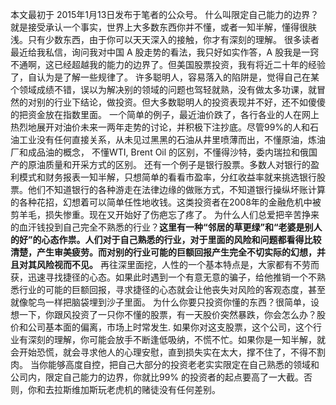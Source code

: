 本文最初于 2015年1月13日发布于笔者的公众号。
什么叫限定自己能力的边界？就是接受承认一个事实，世界上大多数东西你并不懂，或者一知半解，懂得很肤浅。只有少数东西，由于你可以天天深入的接触，你才有深刻的理解。
很多读者最近给我私信，询问我对中国 A 股走势的看法，我只好如实作答，A 股我是一窍不通啊，这已经超越我的能力的边界了。但美国股票投资，我有将近二十年的经验了，自认为是了解一些规律了。
许多聪明人，容易落入的陷阱是，觉得自己在某个领域成绩不错，误以为解决别的领域的问题也驾轻就熟，没有做太多功课，就冒然的对别的行业下结论，做投资。但大多数聪明人的投资表现并不好，还不如傻傻的把资金放在指数里面。
一个简单的例子，最近油价跌了，各行各业的人在网上热烈地展开对油价未来一两年走势的讨论，并积极下注抄底。尽管99%的人和石油工业没有任何直接关系，从未见过黑黑的石油从井里喷薄而出，不懂原油，炼油厂和成品油的概念， 不懂WTI, Brent Oil 的区别，不懂得沙特，委内瑞拉和俄国产的原油质量和开采方式的区别。
还有一个例子是银行股票。多数人对银行的盈利模式和财务报表一知半解，只想简单的看看市盈率，分红收益率就来挑选银行股票。他们不知道银行的各种游走在法律边缘的做账方式，不知道银行操纵坏账计算的各种花招，幻想着可以简单任性地收钱。这类投资者在2008年的金融危机中被剪羊毛，损失惨重。现在又开始好了伤疤忘了疼了。
为什么人们总爱把辛苦挣来的血汗钱投到自己完全不熟悉的行业？**这里有一种“邻居的草更绿”和“老婆是别人的好”的心态作祟。人们对于自己熟悉的行业，对于里面的风险和问题都看得比较清楚，产生审美疲劳。而对别的行业可能的巨额回报产生完全不切实际的幻想，并且对其风险视而不见。**
再往深里面挖，人性的一个基本特点是，大家都有不劳而获，迅速寻找捷径的心态。如果此时遇到一个有意无意的骗子，给他推销一个不熟悉行业的可能的巨额回报，寻求捷径的心态就会让他丧失对风险的客观态度，甚至就像鸵鸟一样把脑袋埋到沙子里面。
为什么你要只投资你懂的东西？很简单，设想一下，你跟风投资了一只你不懂的股票，有一天股价突然暴跌，你会怎么办？股价和公司基本面的偏离，市场上时常发生. 如果你对这支股票，这个公司，这个行业有深刻的理解，你可能会放手不断逢低吸纳，不慌不忙。如果你是一知半解，就会开始恐慌，就会寻求他人的心理安慰，直到损失实在太大，撑不住了，不得不割肉。
当你能够高度自控，把自己大部分的投资老老实实限定在自己熟悉的领域和公司内，限定自己能力的边界，你就比99% 的投资者的起点要高了一大截。否则，你和去拉斯维加斯玩老虎机的赌徒没有任何差别。
